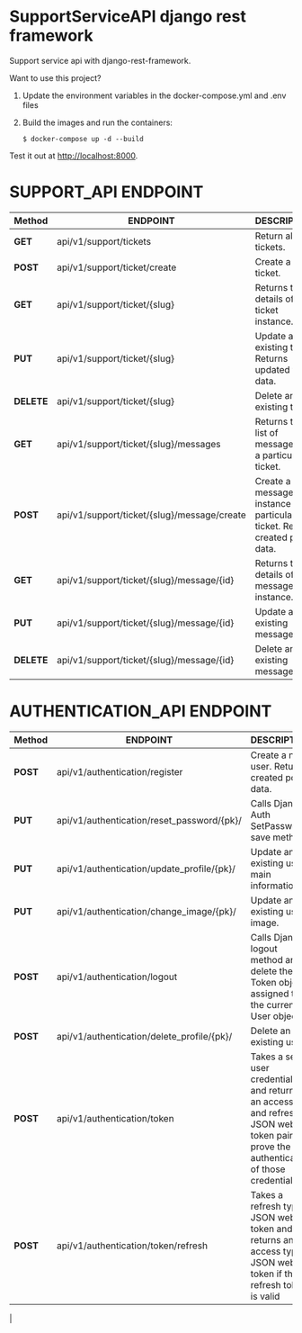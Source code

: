 # SupportServiceAPI django rest framework
Support service api with django-rest-framework.

Want to use this project?
1. Update the environment variables in the docker-compose.yml and .env files
2. Build the images and run the containers:

    ```
    $ docker-compose up -d --build
    ```
Test it out at [http://localhost:8000](http://localhost:8000).

# SUPPORT_API ENDPOINT
| Method |  ENDPOINT | DESCRIPTION |
|--------|----------|--------------|          
|  **GET**   | api/v1/support/tickets  | Return all tickets. 
|  **POST**  | api/v1/support/ticket/create  | Create a new ticket.
|  **GET**   | api/v1/support/ticket/{slug}  | Returns the details of a ticket instance.
|  **PUT**   | api/v1/support/ticket/{slug}  | Update an existing ticket. Returns updated ticket data.
|  **DELETE**  | api/v1/support/ticket/{slug}  | Delete an existing ticket.
|  **GET**   | api/v1/support/ticket/{slug}/messages | Returns the list of messages on a particular ticket.
|  **POST**  | api/v1/support/ticket/{slug}/message/create | Create a new message instance on particular ticket. Returns created post data.
|  **GET**   | api/v1/support/ticket/{slug}/message/{id}   | Returns the details of a message instance.
|  **PUT**   | api/v1/support/ticket/{slug}/message/{id}   | Update an existing message.
|  **DELETE** | api/v1/support/ticket/{slug}/message/{id}  | Delete an existing message.

# AUTHENTICATION_API ENDPOINT
| Method |  ENDPOINT | DESCRIPTION |
|--------|----------|--------------|          
|  **POST**   | api/v1/authentication/register  | Create a new user. Returns created post data. 
|  **PUT**  | api/v1/authentication/reset_password/{pk}/  | Calls Django Auth SetPassword save method.
|  **PUT**   | api/v1/authentication/update_profile/{pk}/ | Update an existing user main information.
|  **PUT**   | api/v1/authentication/change_image/{pk}/| Update an existing user image.
|  **POST**  | api/v1/authentication/logout  | Calls Django logout method and delete the Token object assigned to the current User object.
|  **POST**   | api/v1/authentication/delete_profile/{pk}/ | Delete an existing user.
|  **POST**  | api/v1/authentication/token | Takes a set of user credentials and returns an access and refresh JSON web token pair to prove the authentication of those credentials.
|  **POST**   | api/v1/authentication/token/refresh   | Takes a refresh type JSON web token and returns an access type JSON web token if the refresh token is valid
| 
